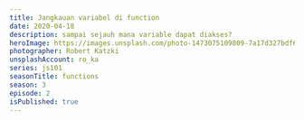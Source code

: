 ```yaml
---
title: Jangkauan variabel di function
date: 2020-04-18
description: sampai sejauh mana variable dapat diakses?
heroImage: https://images.unsplash.com/photo-1473075109809-7a17d327bdf6?ixlib=rb-1.2.1&ixid=eyJhcHBfaWQiOjEyMDd9&auto=format&fit=crop&w=1350&q=80
photographer: Robert Katzki
unsplashAccount: ro_ka
series: js101
seasonTitle: functions
season: 3
episode: 2
isPublished: true
---
```

